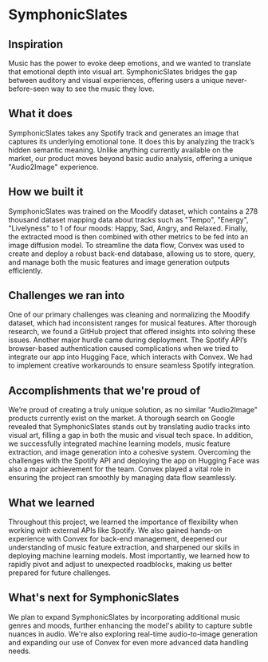 # SymphonicSlates

## Inspiration
Music has the power to evoke deep emotions, and we wanted to translate that emotional depth into visual art. SymphonicSlates bridges the gap between auditory and visual experiences, offering users a unique never-before-seen way to see the music they love.

## What it does
SymphonicSlates takes any Spotify track and generates an image that captures its underlying emotional tone. It does this by analyzing the track’s hidden semantic meaning. Unlike anything currently available on the market, our product moves beyond basic audio analysis, offering a unique "Audio2Image" experience.

## How we built it
SymphonicSlates was trained on the Moodify dataset, which contains a 278 thousand dataset mapping data about tracks such as "Tempo", "Energy", "Livelyness" to 1 of four moods: Happy, Sad, Angry, and Relaxed. Finally, the extracted mood is then combined with other metrics to be fed into an image diffusion model. To streamline the data flow, Convex was used to create and deploy a robust back-end database, allowing us to store, query, and manage both the music features and image generation outputs efficiently.

## Challenges we ran into
One of our primary challenges was cleaning and normalizing the Moodify dataset, which had inconsistent ranges for musical features. After thorough research, we found a GitHub project that offered insights into solving these issues. Another major hurdle came during deployment. The Spotify API’s browser-based authentication caused complications when we tried to integrate our app into Hugging Face, which interacts with Convex. We had to implement creative workarounds to ensure seamless Spotify integration.

## Accomplishments that we're proud of
We’re proud of creating a truly unique solution, as no similar "Audio2Image" products currently exist on the market. A thorough search on Google revealed that SymphonicSlates stands out by translating audio tracks into visual art, filling a gap in both the music and visual tech space. In addition, we successfully integrated machine learning models, music feature extraction, and image generation into a cohesive system. Overcoming the challenges with the Spotify API and deploying the app on Hugging Face was also a major achievement for the team. Convex played a vital role in ensuring the project ran smoothly by managing data flow seamlessly.

## What we learned
Throughout this project, we learned the importance of flexibility when working with external APIs like Spotify. We also gained hands-on experience with Convex for back-end management, deepened our understanding of music feature extraction, and sharpened our skills in deploying machine learning models. Most importantly, we learned how to rapidly pivot and adjust to unexpected roadblocks, making us better prepared for future challenges.

## What's next for SymphonicSlates
We plan to expand SymphonicSlates by incorporating additional music genres and moods, further enhancing the model's ability to capture subtle nuances in audio. We're also exploring real-time audio-to-image generation and expanding our use of Convex for even more advanced data handling needs.

